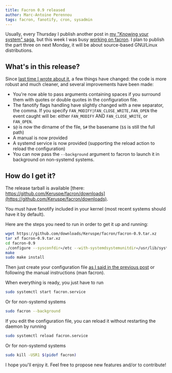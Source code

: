 ```yaml
---
title: Facron 0.9 released
author: Marc-Antoine Perennou
tags: facron, fanotify, cron, sysadmin
---
```


Usually, every Thursday I publish another post in [my "Knowing your system" saga](http://www.imagination-land.org/tags/knowingyoursystem.html),
but this week I was busy [working on facron](http://www.imagination-land.org/posts/2012-12-04-facron-fanotify-cron-system.html).
I plan to publish the part three on next Monday, it will be about source-based GNU/Linux distributions.

## What's in this release?

Since [last time I wrote about it](http://www.imagination-land.org/posts/2012-12-04-facron-fanotify-cron-system.html),
a few things have changed: the code is more robust and much cleaner, and several improvements have been made:

* You're now able to pass arguments containing spaces if you surround them with quotes or double quotes in the configuration
file.
* The fanotify flags handling have slightly changed with a new separator, the comma. If you specify
`FAN_MODIFY|FAN_CLOSE_WRITE,FAN_OPEN` the event caught will be: either `FAN_MODIFY` AND `FAN_CLOSE_WRITE`, or `FAN_OPEN`.
* `$@` is now the dirname of the file, `$#` the basename (`$$` is still the full path)
* A manual is now provided
* A systemd service is now provided (supporting the reload action to reload the configuration)
* You can now pass the `--background` argument to facron to launch it in background on non-systemd systems.

## How do I get it?

The release tarball is available [there: https://github.com/Keruspe/facron/downloads](https://github.com/Keruspe/facron/downloads).

You must have fanotify included in your kernel (most recent systems should have it by default).

Here are the steps you need to run in order to get it up and running:

```bash
wget https://github.com/downloads/Keruspe/facron/facron-0.9.tar.xz
tar xf facron-0.9.tar.xz
cd facron-0.9
./configure --sysconfdir=/etc --with-systemdsystemunitdir=/usr/lib/systemd/system
make
sudo make install
```

Then just create your configuration file [as I said in the previous post](http://www.imagination-land.org/posts/2012-12-04-facron-fanotify-cron-system.html)
or following the manual instructions (man facron).

When everything is ready, you just have to run

```bash
sudo systemctl start facron.service
```

Or for non-systemd systems

```bash
sudo facron --background
```

If you edit the configuration file, you can reload it without restarting the daemon by running

```bash
sudo systemctl reload facron.service
```

Or for non-systemd systems

```bash
sudo kill -USR1 $(pidof facron)
```


I hope you'll enjoy it. Feel free to propose new features and/or to contribute!

